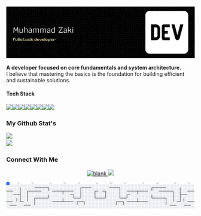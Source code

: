 ![banner](assets/banner-1.png)

**A developer focused on core fundamentals and system architecture.**  
I believe that mastering the basics is the foundation for building efficient and sustainable solutions.
  
####  Tech Stack  
<img src="https://img.shields.io/badge/HTML5-E34F26?style=for-the-badge&logo=html5&logoColor=white" /><img src="https://img.shields.io/badge/PHP-777BB4?style=for-the-badge&logo=php&logoColor=white" /><img src="https://img.shields.io/badge/Laravel-FF2D20?style=for-the-badge&logo=laravel&logoColor=white" /><img src="https://img.shields.io/badge/Codeigniter-EF4223?style=for-the-badge&logo=codeigniter&logoColor=white" /><img src="https://img.shields.io/badge/Python-FFD43B?style=for-the-badge&logo=python&logoColor=blue" /><img src="https://img.shields.io/badge/JavaScript-323330?style=for-the-badge&logo=javascript&logoColor=F7DF1E" /><img src="https://img.shields.io/badge/next%20js-000000?style=for-the-badge&logo=nextdotjs&logoColor=white" /><img src="https://img.shields.io/badge/Flutter-02569B?style=for-the-badge&logo=flutter&logoColor=white" />


### My Github Stat's
<!-- ![Zaki's GitHub stats](https://github-readme-stats.vercel.app/api?username=muhammadzaki00&show_icons=true&theme=dark) -->

![](https://github-readme-stats.vercel.app/api?username=muhammadzaki00&theme=react&hide_border=false&include_all_commits=false&count_private=false)<br/>
![](https://nirzak-streak-stats.vercel.app/?user=muhammadzaki00&theme=react&hide_border=false)<br/>


### Connect With Me
<!-- [![Instagram](https://skillicons.dev/icons?i=instagram&theme=dark)](https://instagram.com/mzaki_amanullah) [![linkedin](https://skillicons.dev/icons?i=linkedin&theme=dark)](https://www.linkedin.com/in/muhammad-zaki-56608230b/) -->


<p align="center">
  <a href="https://instagram.com/mzaki_amanullah">
    <img src="https://skillicons.dev/icons?i=instagram&theme=dark" alt="blank"/>
  </a>
  <a href="https://www.linkedin.com/in/muhammad-zaki-56608230b/">
    <img src="https://skillicons.dev/icons?i=linkedin&theme=dark"/>
  </a>
</p>

<picture>
  <source media="(prefers-color-scheme: dark)" srcset="https://raw.githubusercontent.com/muhammadzaki00/muhammadzaki00/output/pacman-contribution-graph-dark.svg">
  <source media="(prefers-color-scheme: light)" srcset="https://raw.githubusercontent.com/muhammadzaki00/muhammadzaki00/output/pacman-contribution-graph.svg">
  <img alt="pacman contribution graph" src="https://raw.githubusercontent.com/muhammadzaki00/muhammadzaki00/output/pacman-contribution-graph.svg">
</picture>